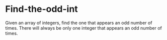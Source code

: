 # Find-the-odd-int
Given an array of integers, find the one that appears an odd number of times.  There will always be only one integer that appears an odd number of times.
